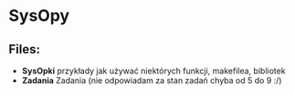 # SysOpy
## Files:
* **SysOpki** przykłady jak używać niektórych funkcji, makefilea, bibliotek
* **Zadania** Zadania (nie odpowiadam za stan zadań chyba od 5 do 9 :/)
